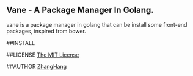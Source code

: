 Vane - A Package Manager In Golang.
---------------------------------------

vane is a package manager in golang that can be install some front-end packages, inspired from bower.

##INSTALL


##LICENSE
[The MIT License](./LICENSE)


##AUTHOR
[ZhangHang](https://github.com/ZhangHang-z)
